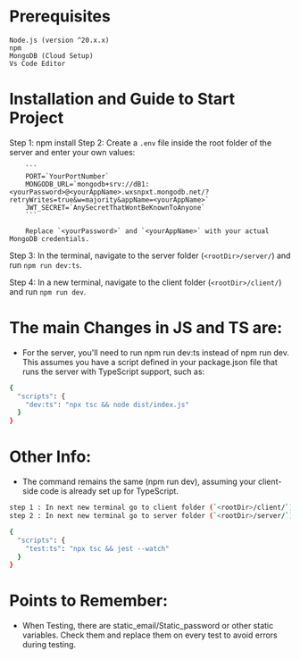 # Prerequisites

    Node.js (version ^20.x.x)
    npm
    MongoDB (Cloud Setup)
    Vs Code Editor

# Installation and Guide to Start Project

Step 1: npm install
Step 2: Create a `.env` file inside the root folder of the server and enter your own values:

        ```
        PORT=`YourPortNumber`
        MONGODB_URL=`mongodb+srv://dB1:<yourPassword>@<yourAppName>.wxsnpxt.mongodb.net/?retryWrites=true&w=majority&appName=<yourAppName>`
        JWT_SECRET=`AnySecretThatWontBeKnownToAnyone`
        ```

        Replace `<yourPassword>` and `<yourAppName>` with your actual MongoDB credentials.

Step 3: In the terminal, navigate to the server folder (`<rootDir>/server/`) and run `npm run dev:ts`.

Step 4: In a new terminal, navigate to the client folder (`<rootDir>/client/`) and run `npm run dev`.

# The main Changes in JS and TS are:

- For the server, you'll need to run npm run dev:ts instead of npm run dev. This assumes you have a script defined in your package.json file that runs the server with TypeScript support, such as:

```bash
{
  "scripts": {
    "dev:ts": "npx tsc && node dist/index.js"
  }
}

```

# Other Info:

- The command remains the same (npm run dev), assuming your client-side code is already set up for TypeScript.

```bash
step 1 : In next new terminal go to client folder (`<rootDir>/client/`) and run `npm test`;
step 2 : In next new terminal go to server folder (`<rootDir>/server/`) and run `npm run test:ts`;

{
  "scripts": {
    "test:ts": "npx tsc && jest --watch"
  }
}

```

# Points to Remember:

- When Testing, there are static_email/Static_password or other static variables. Check them and replace them on every test to avoid errors during testing.
